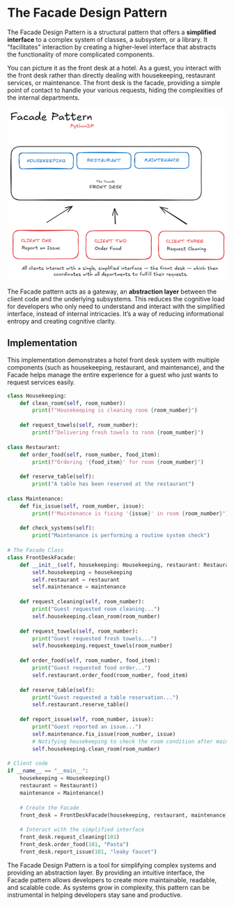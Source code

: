 # The Facade Design Pattern

The Facade Design Pattern is a structural pattern that offers a **simplified interface** to a complex system of classes, a subsystem, or a library. It "facilitates" interaction by creating a higher-level interface that abstracts the functionality of more complicated components.

You can picture it as the front desk at a hotel. As a guest, you interact with the front desk rather than directly dealing with housekeeping, restaurant services, or maintenance. The front desk is the facade, providing a simple point of contact to handle your various requests, hiding the complexities of the internal departments. 

![Facade Pattern Visual Representation](/Facade/res/facade_visualization.png)

The Facade pattern acts as a gateway, an **abstraction layer** between the client code and the underlying subsystems. This reduces the cognitive load for developers who only need to understand and interact with the simplified interface, instead of internal intricacies. It’s a way of reducing informational entropy and creating cognitive clarity.

## Implementation
This implementation demonstrates a hotel front desk system with multiple components (such as housekeeping, restaurant, and maintenance), and the Facade helps manage the entire experience for a guest who just wants to request services easily.

```python
class Housekeeping:
    def clean_room(self, room_number):
        print(f"Housekeeping is cleaning room {room_number}")

    def request_towels(self, room_number):
        print(f"Delivering fresh towels to room {room_number}")

class Restaurant:
    def order_food(self, room_number, food_item):
        print(f"Ordering '{food_item}' for room {room_number}")

    def reserve_table(self):
        print("A table has been reserved at the restaurant")

class Maintenance:
    def fix_issue(self, room_number, issue):
        print(f"Maintenance is fixing '{issue}' in room {room_number}")

    def check_systems(self):
        print("Maintenance is performing a routine system check")

# The Facade Class
class FrontDeskFacade:
    def __init__(self, housekeeping: Housekeeping, restaurant: Restaurant, maintenance: Maintenance):
        self.housekeeping = housekeeping
        self.restaurant = restaurant
        self.maintenance = maintenance

    def request_cleaning(self, room_number):
        print("Guest requested room cleaning...")
        self.housekeeping.clean_room(room_number)

    def request_towels(self, room_number):
        print("Guest requested fresh towels...")
        self.housekeeping.request_towels(room_number)

    def order_food(self, room_number, food_item):
        print("Guest requested food order...")
        self.restaurant.order_food(room_number, food_item)

    def reserve_table(self):
        print("Guest requested a table reservation...")
        self.restaurant.reserve_table()

    def report_issue(self, room_number, issue):
        print("Guest reported an issue...")
        self.maintenance.fix_issue(room_number, issue)
        # Notifying housekeeping to check the room condition after maintenance
        self.housekeeping.clean_room(room_number) 

# Client code
if __name__ == "__main__":
    housekeeping = Housekeeping()
    restaurant = Restaurant()
    maintenance = Maintenance()
    
    # Create the Facade
    front_desk = FrontDeskFacade(housekeeping, restaurant, maintenance)
    
    # Interact with the simplified interface
    front_desk.request_cleaning(101)
    front_desk.order_food(101, "Pasta")
    front_desk.report_issue(101, "leaky faucet")
```

The Facade Design Pattern is a tool for simplifying complex systems and providing an abstraction layer. By providing an intuitive interface, the Facade pattern allows developers to create more maintainable, readable, and scalable code. As systems grow in complexity, this pattern can be instrumental in helping developers stay sane and productive.